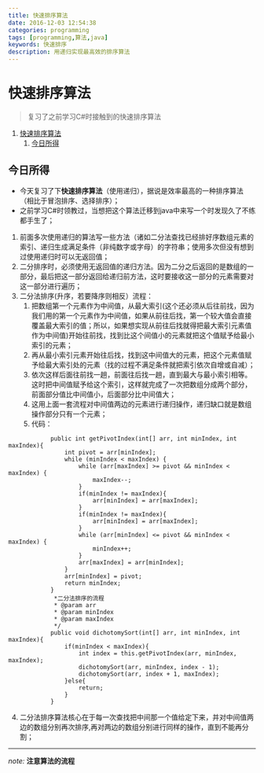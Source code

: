 ```yaml
---
title: 快速排序算法
date: 2016-12-03 12:54:38
categories: programming
tags: [programming,算法,java]
keywords: 快速排序
description: 用递归实现最高效的排序算法
---
```


# 快速排序算法
> 复习了之前学习C#时接触到的快速排序算法

<!-- TOC depthFrom:1 depthTo:3 withLinks:1 updateOnSave:1 orderedList:1 -->

1. [快速排序算法](#快速排序算法)
	1. [今日所得](#今日所得)

<!-- /TOC -->
<!--more-->
## 今日所得

- 今天复习了下**快速排序算法**（使用递归），据说是效率最高的一种排序算法（相比于冒泡排序、选择排序）；
- 之前学习C#时领教过，当想把这个算法迁移到java中来写一个时发现久了不练都手生了；
1. 前面多次使用递归的算法写一些方法（诸如二分法查找已经排好序数组元素的索引、递归生成满足条件（非纯数字或字母）的字符串；使用多次但没有想到过使用递归时可以无返回值；
2. 二分排序时，必须使用无返回值的递归方法。因为二分之后返回的是数组的一部分，最后把这一部分返回给递归前方法，这时要接收这一部分的元素需要对这一部分进行遍历；
3. 二分法排序(升序，若要降序则相反）流程：
	1. 把数组第一个元素作为中间值，从最大索引(这个还必须从后往前找，因为我们用的第一个元素作为中间值，如果从前往后找，第一个较大值会直接覆盖最大索引的值；所以，如果想实现从前往后找就得把最大索引元素值作为中间值)开始往前找，找到比这个间值小的元素就把这个值赋予给最小索引的元素；
	2. 再从最小索引元素开始往后找，找到这中间值大的元素，把这个元素值赋予给最大索引处的元素（找的过程不满足条件就把索引依次自增或自减）；
	3. 依次这样后面往前找一趟，前面往后找一趟，直到最大与最小索引相等。这时把中间值赋予给这个索引，这样就完成了一次把数组分成两个部分，前面部分值比中间值小，后面部分比中间值大；
	4. 这用上面一套流程对中间值两边的元素进行递归操作，递归缺口就是数组操作部分只有一个元素；
	5. 代码：
```
			public int getPivotIndex(int[] arr, int minIndex, int maxIndex){
				int pivot = arr[minIndex];
				while (minIndex < maxIndex) {
					while (arr[maxIndex] >= pivot && minIndex < maxIndex) {
						maxIndex--;
					}
					if(minIndex != maxIndex){
						arr[minIndex] = arr[maxIndex];
					}
					if(minIndex != maxIndex){
						arr[minIndex] = arr[maxIndex];
					}
					while (arr[minIndex] <= pivot && minIndex < maxIndex) {
						minIndex++;
					}
					arr[maxIndex] = arr[minIndex];
				}
				arr[minIndex] = pivot;
				return minIndex;
			}
			 *二分法排序的流程
			 * @param arr
			 * @param minIndex
			 * @param maxIndex
			 */
		    public void dichotomySort(int[] arr, int minIndex, int maxIndex){
				if(minIndex < maxIndex){
					int index = this.getPivotIndex(arr, minIndex, maxIndex);
					dichotomySort(arr, minIndex, index - 1);
					dichotomySort(arr, index + 1, maxIndex);
				}else{
					return;
				}
			}
```

4.  二分法排序算法核心在于每一次查找把中间那一个值给定下来，并对中间值两边的数组分别再次排序,再对两边的数组分别进行同样的操作，直到不能再分割；

------------
_note:_ **注意算法的流程**

